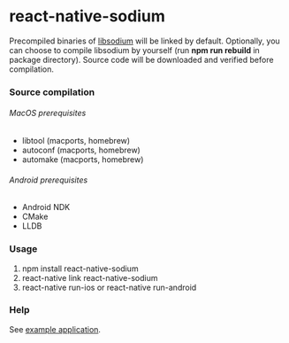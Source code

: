 # react-native-sodium

Precompiled binaries of [libsodium](https://libsodium.org) will be linked by default.
Optionally, you can choose to compile libsodium by yourself (run __npm&nbsp;run&nbsp;rebuild__ in package directory). Source code will be downloaded and verified before compilation.

### Source compilation
###### MacOS prerequisites
* libtool (macports, homebrew)
* autoconf (macports, homebrew)
* automake (macports, homebrew)


###### Android prerequisites
* Android NDK
* CMake
* LLDB

### Usage

1. npm install react-native-sodium
2. react-native link react-native-sodium
3. react-native run-ios or react-native run-android

### Help
See [example application](https://www.npmjs.com/package/react-native-sodium-example).
